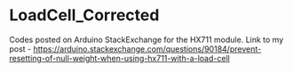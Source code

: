 # LoadCell_Corrected
Codes posted on Arduino StackExchange for the HX711 module.
Link to my post - https://arduino.stackexchange.com/questions/90184/prevent-resetting-of-null-weight-when-using-hx711-with-a-load-cell
